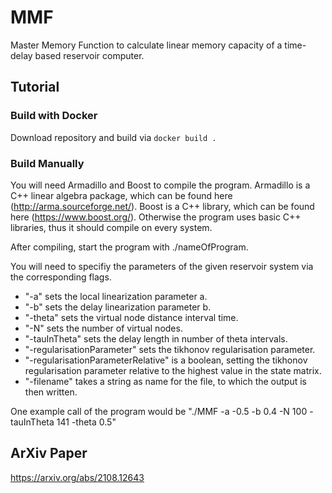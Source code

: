 # MMF
Master Memory Function to calculate linear memory capacity of a time-delay based reservoir computer.

## Tutorial

### Build with Docker

Download repository and build via `docker build .`

### Build Manually

You will need Armadillo and Boost to compile the program. 
Armadillo is a C++ linear algebra package, which can be found here (http://arma.sourceforge.net/).
Boost is a C++ library, which can be found here (https://www.boost.org/).
Otherwise the program uses basic C++ libraries, thus it should compile on every system.

After compiling, start the program with ./nameOfProgram.

You will need to specifiy the parameters of the given reservoir system via the corresponding flags.

 * "-a" sets the local linearization parameter a.
 * "-b" sets the delay linearization parameter b.
 * "-theta" sets the virtual node distance interval time.
 * "-N" sets the number of virtual nodes.
 * "-tauInTheta" sets the delay length in number of theta intervals.
 * "-regularisationParameter" sets the tikhonov regularisation parameter.
 * "-regularisationParameterRelative" is a boolean, setting the tikhonov regularisation parameter relative to the highest value in the state matrix.
 * "-filename" takes a string as name for the file, to which the output is then written.

One example call of the program would be "./MMF -a -0.5 -b 0.4 -N 100 -tauInTheta 141 -theta 0.5"





## ArXiv Paper

https://arxiv.org/abs/2108.12643
